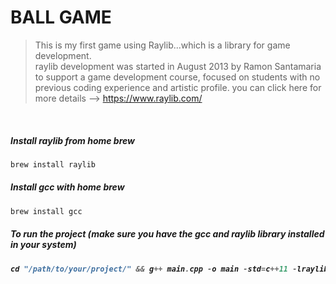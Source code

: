 # BALL GAME
>This is my first game using Raylib...which is a library for game development. <br>
>raylib development was started in August 2013 by Ramon Santamaria to support a game development course, focused on students with no previous coding experience and artistic profile. you can click here for more details --> https://www.raylib.com/
<br>

<h5>Install raylib from home brew</h5>

```dart
brew install raylib
```
<h5>Install gcc with home brew</h5>

```dart
brew install gcc
```
<h5> To run the project (make sure you have the gcc and raylib library installed in your system) <h5> 
 
```dart
cd "/path/to/your/project/" && g++ main.cpp -o main -std=c++11 -lraylib && "/path/to/the/output/file"main
```
